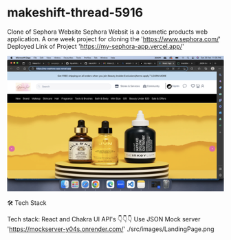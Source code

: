
# makeshift-thread-5916
Clone of Sephora Website
Sephora Websit is a cosmetic products web application. A one week project for cloning the
'https://www.sephora.com/'
Deployed Link of Project 'https://my-sephora-app.vercel.app/'



<img src="./src/images/LandingPage.png"/>

🛠 Tech Stack

Tech stack: React and Chakra UI
API's 👇👇👇
Use JSON Mock server
'https://mockserver-y04s.onrender.com/'
./src/images/LandingPage.png